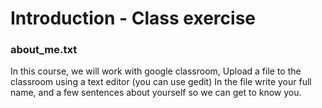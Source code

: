 # Introduction‬‏ - Class exercise 

### about_me.txt

In this course, we will work with google classroom, 
Upload a file to the classroom using a text editor (you can use gedit) 
In the file write your full name, and a few sentences about yourself so we can get to know you.
